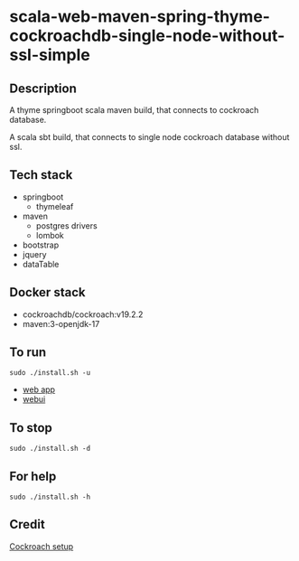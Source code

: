 # scala-web-maven-spring-thyme-cockroachdb-single-node-without-ssl-simple

## Description
A thyme springboot scala maven build,
that connects to cockroach database.

A scala sbt build, that connects to single node
cockroach database without ssl.

## Tech stack
- springboot
  - thymeleaf
- maven
  - postgres drivers
  - lombok
- bootstrap
- jquery
- dataTable

## Docker stack
- cockroachdb/cockroach:v19.2.2
- maven:3-openjdk-17

## To run
`sudo ./install.sh -u`
- [web app](http://localhost)
- [webui](http://localhost:8080)

## To stop
`sudo ./install.sh -d`

## For help
`sudo ./install.sh -h`

## Credit
[Cockroach setup](https://github.com/s0rg/cockroach-compose)
